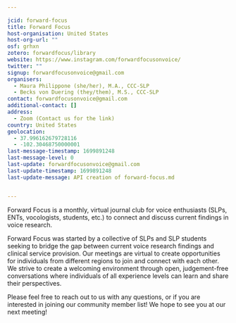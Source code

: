 ```yaml
---
    
jcid: forward-focus
title: Forward Focus
host-organisation: United States
host-org-url: ""
osf: grhxn
zotero: forwardfocus/library
website: https://www.instagram.com/forwardfocusonvoice/ 
twitter: ""
signup: forwardfocusonvoice@gmail.com
organisers:
  - Maura Philippone (she/her), M.A., CCC-SLP
  - Becks von Duering (they/them), M.S., CCC-SLP
contact: forwardfocusonvoice@gmail.com
additional-contact: []
address:
  - Zoom (Contact us for the link)
country: United States
geolocation:
  - 37.996162679728116
  - -102.30468750000001
last-message-timestamp: 1699891248
last-message-level: 0
last-update: forwardfocusonvoice@gmail.com
last-update-timestamp: 1699891248
last-update-message: API creation of forward-focus.md


---
```


Forward Focus is a monthly, virtual journal club for voice enthusiasts (SLPs, ENTs, vocologists, students, etc.) to connect and discuss current findings in voice research.

Forward Focus was started by a collective of SLPs and SLP students seeking to bridge the gap between current voice research findings and clinical service provision. Our meetings are virtual to create opportunities for individuals from different regions to join and connect with each other. We strive to create a welcoming environment through open, judgement-free conversations where individuals of all experience levels can learn and share their perspectives.

Please feel free to reach out to us with any questions, or if you are interested in joining our community member list! We hope to see you at our next meeting!
